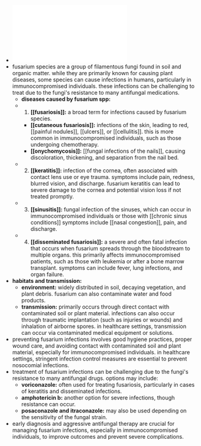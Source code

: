- ![Fusarium.pdf](../assets/Fusarium_1719129992557_0.pdf)
- fusarium species are a group of filamentous fungi found in soil and organic matter. while they are primarily known for causing plant diseases, some species can cause infections in humans, particularly in immunocompromised individuals. these infections can be challenging to treat due to the fungi's resistance to many antifungal medications.
	- **diseases caused by fusarium spp:**
	- 1. **[[fusariosis]]:** a broad term for infections caused by fusarium species.
		- **[[cutaneous fusariosis]]:** infections of the skin, leading to red, [[painful nodules]], [[ulcers]], or [[cellulitis]]. this is more common in immunocompromised individuals, such as those undergoing chemotherapy.
		- **[[onychomycosis]]:** [[fungal infections of the nails]], causing discoloration, thickening, and separation from the nail bed.
	- 2. **[[keratitis]]:** infection of the cornea, often associated with contact lens use or eye trauma. symptoms include pain, redness, blurred vision, and discharge. fusarium keratitis can lead to severe damage to the cornea and potential vision loss if not treated promptly.
	- 3. **[[sinusitis]]:** fungal infection of the sinuses, which can occur in immunocompromised individuals or those with [[chronic sinus conditions]] symptoms include [[nasal congestion]], pain, and discharge.
	- 4. **[[disseminated fusariosis]]:** a severe and often fatal infection that occurs when fusarium spreads through the bloodstream to multiple organs. this primarily affects immunocompromised patients, such as those with leukemia or after a bone marrow transplant. symptoms can include fever, lung infections, and organ failure.
- **habitats and transmission:**
	- **environment:** widely distributed in soil, decaying vegetation, and plant debris. fusarium can also contaminate water and food products.
	- **transmission:** primarily occurs through direct contact with contaminated soil or plant material. infections can also occur through traumatic implantation (such as injuries or wounds) and inhalation of airborne spores. in healthcare settings, transmission can occur via contaminated medical equipment or solutions.
- preventing fusarium infections involves good hygiene practices, proper wound care, and avoiding contact with contaminated soil and plant material, especially for immunocompromised individuals. in healthcare settings, stringent infection control measures are essential to prevent nosocomial infections.
- treatment of fusarium infections can be challenging due to the fungi's resistance to many antifungal drugs. options may include:
	- **voriconazole:** often used for treating fusariosis, particularly in cases of keratitis and disseminated infections.
	- **amphotericin b:** another option for severe infections, though resistance can occur.
	- **posaconazole and itraconazole:** may also be used depending on the sensitivity of the fungal strain.
- early diagnosis and aggressive antifungal therapy are crucial for managing fusarium infections, especially in immunocompromised individuals, to improve outcomes and prevent severe complications.
